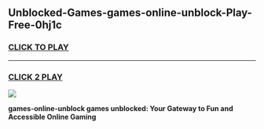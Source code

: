 
## Unblocked-Games-games-online-unblock-Play-Free-0hj1c
<h3>
<a href="https://premium76.site?title=games-online-unblock&ref=10A">CLICK TO PLAY</a></h3>
<hr>

<h3>
<a href="https://premium76.site?title=games-online-unblock&ref=10A">CLICK 2 PLAY</a>
  
</h3>

<a href="https://premium76.site?title=games-online-unblock&ref=10A"><img src="https://clearcache.store/games.png"></a>


**games-online-unblock games unblocked: Your Gateway to Fun and Accessible Online Gaming**
